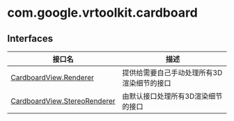 # com.google.vrtoolkit.cardboard

## Interfaces

接口名 | 描述
------ | -------
[CardboardView.Renderer](#) | 提供给需要自己手动处理所有3D渲染细节的接口
[CardboardView.StereoRenderer](#cardboardview-stereorender) | 由默认接口处理所有3D渲染细节的接口
